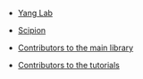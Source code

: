 * [Yang Lab](http://www.lcecb.org/index.html)

* [Scipion](http://scipion.i2pc.es/)

* [Contributors to the main library](https://github.com/xulabs/aitom/graphs/contributors)

* [Contributors to the tutorials](https://github.com/xulabs/aitom_doc/graphs/contributors)
